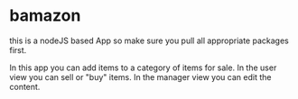 # bamazon

this is a nodeJS based App so make sure you pull all appropriate packages first.

In this app you can add items to a category of items for sale. In the user view you can sell or "buy" items. In the manager view you can edit the content.